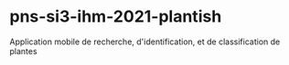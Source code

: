 # pns-si3-ihm-2021-plantish
 Application mobile de recherche, d'identification, et de classification de plantes
